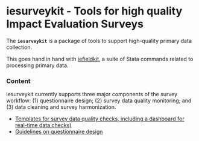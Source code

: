 # iesurveykit - Tools for high quality Impact Evaluation Surveys

The **`iesurveykit`**  is a package of tools to support high-quality primary data collection.

This goes hand in hand with [iefieldkit](https://github.com/worldbank/iefieldkit), a suite of Stata commands related to processing primary data.

### Content
iesurveykit currently supports three major components of the survey workflow: (1) questionnaire design; (2) survey data quality monitoring; and (3) data cleaning and survey harmonization.
* [Templates for survey data quality checks, including a dashboard for real-time data checks)](https://github.com/dime-worldbank/iesurveykit/tree/initial-update/Survey%20Checks)
* [Guidelines on questionnaire design](https://github.com/dime-worldbank/iesurveykit/tree/initial-update/Survey%20Form%20Design)
